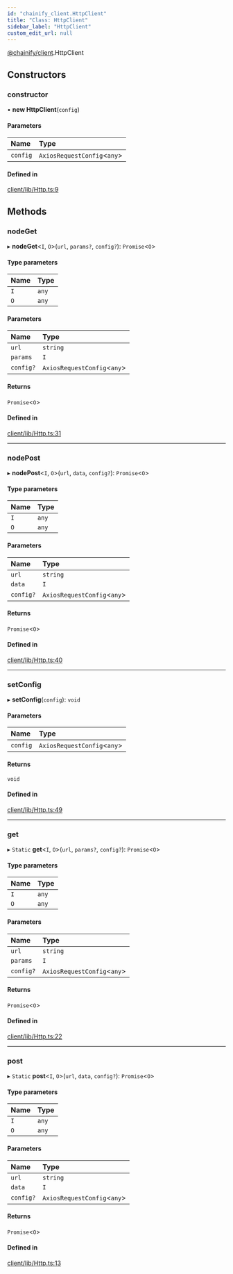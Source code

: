 ```yaml
---
id: "chainify_client.HttpClient"
title: "Class: HttpClient"
sidebar_label: "HttpClient"
custom_edit_url: null
---
```


[@chainify/client](../modules/chainify_client.md).HttpClient

## Constructors

### constructor

• **new HttpClient**(`config`)

#### Parameters

| Name | Type |
| :------ | :------ |
| `config` | `AxiosRequestConfig`<`any`\> |

#### Defined in

[client/lib/Http.ts:9](https://github.com/liquality/chainify/blob/540cfa69/packages/client/lib/Http.ts#L9)

## Methods

### nodeGet

▸ **nodeGet**<`I`, `O`\>(`url`, `params?`, `config?`): `Promise`<`O`\>

#### Type parameters

| Name | Type |
| :------ | :------ |
| `I` | `any` |
| `O` | `any` |

#### Parameters

| Name | Type |
| :------ | :------ |
| `url` | `string` |
| `params` | `I` |
| `config?` | `AxiosRequestConfig`<`any`\> |

#### Returns

`Promise`<`O`\>

#### Defined in

[client/lib/Http.ts:31](https://github.com/liquality/chainify/blob/540cfa69/packages/client/lib/Http.ts#L31)

___

### nodePost

▸ **nodePost**<`I`, `O`\>(`url`, `data`, `config?`): `Promise`<`O`\>

#### Type parameters

| Name | Type |
| :------ | :------ |
| `I` | `any` |
| `O` | `any` |

#### Parameters

| Name | Type |
| :------ | :------ |
| `url` | `string` |
| `data` | `I` |
| `config?` | `AxiosRequestConfig`<`any`\> |

#### Returns

`Promise`<`O`\>

#### Defined in

[client/lib/Http.ts:40](https://github.com/liquality/chainify/blob/540cfa69/packages/client/lib/Http.ts#L40)

___

### setConfig

▸ **setConfig**(`config`): `void`

#### Parameters

| Name | Type |
| :------ | :------ |
| `config` | `AxiosRequestConfig`<`any`\> |

#### Returns

`void`

#### Defined in

[client/lib/Http.ts:49](https://github.com/liquality/chainify/blob/540cfa69/packages/client/lib/Http.ts#L49)

___

### get

▸ `Static` **get**<`I`, `O`\>(`url`, `params?`, `config?`): `Promise`<`O`\>

#### Type parameters

| Name | Type |
| :------ | :------ |
| `I` | `any` |
| `O` | `any` |

#### Parameters

| Name | Type |
| :------ | :------ |
| `url` | `string` |
| `params` | `I` |
| `config?` | `AxiosRequestConfig`<`any`\> |

#### Returns

`Promise`<`O`\>

#### Defined in

[client/lib/Http.ts:22](https://github.com/liquality/chainify/blob/540cfa69/packages/client/lib/Http.ts#L22)

___

### post

▸ `Static` **post**<`I`, `O`\>(`url`, `data`, `config?`): `Promise`<`O`\>

#### Type parameters

| Name | Type |
| :------ | :------ |
| `I` | `any` |
| `O` | `any` |

#### Parameters

| Name | Type |
| :------ | :------ |
| `url` | `string` |
| `data` | `I` |
| `config?` | `AxiosRequestConfig`<`any`\> |

#### Returns

`Promise`<`O`\>

#### Defined in

[client/lib/Http.ts:13](https://github.com/liquality/chainify/blob/540cfa69/packages/client/lib/Http.ts#L13)
